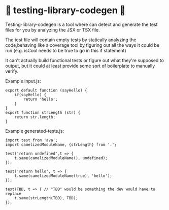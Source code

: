 # 🤖 testing-library-codegen 🤖

Testing-library-codegen is a tool where can detect and generate the test files for you by analyzing the JSX or TSX file.



The test file will contain empty tests by statically analyzing the code,behaving like a coverage tool by figuring out all the ways it could be run (e.g. isCool needs to be true to go in this if statement)

It can't actually build functional tests or figure out what they're supposed to output, but it could at least provide some sort of boilerplate to manually verify.

Example input.js:
```
export default function (sayHello) {
    if(sayHello) {
        return 'hello';
    }
}
export function strLength (str) {
    return str.length;
}
```
Example generated-tests.js:
```
import test from 'ava';
import camelizedModuleName, {strLength} from '.';

test('return undefined',t => {
    t.same(camelizedModuleName(), undefined);
});

test('return hello', t => {
    t.same(camelizedModuleName(true), 'hello');
});

test(TBD, t => { // "TBD" would be something the dev would have to replace
    t.same(strLength(TBD), TBD);
});
```
